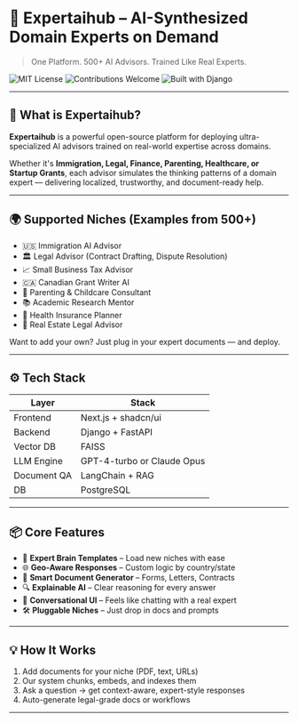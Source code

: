 # 🧠 Expertaihub – AI-Synthesized Domain Experts on Demand

> One Platform. 500+ AI Advisors. Trained Like Real Experts.

![MIT License](https://img.shields.io/badge/License-MIT-blue.svg)
![Contributions Welcome](https://img.shields.io/badge/Contributions-Welcome-brightgreen)
![Built with Django](https://img.shields.io/badge/Backend-Django-informational)

---

## 🚀 What is Expertaihub?

**Expertaihub** is a powerful open-source platform for deploying ultra-specialized AI advisors trained on real-world expertise across domains.

Whether it's **Immigration, Legal, Finance, Parenting, Healthcare, or Startup Grants**, each advisor simulates the thinking patterns of a domain expert — delivering localized, trustworthy, and document-ready help.

---

## 🌍 Supported Niches (Examples from 500+)

- 🇺🇸 Immigration AI Advisor
- 🏛️ Legal Advisor (Contract Drafting, Dispute Resolution)
- 📈 Small Business Tax Advisor
- 🇨🇦 Canadian Grant Writer AI
- 🍼 Parenting & Childcare Consultant
- 📚 Academic Research Mentor
- 🏥 Health Insurance Planner
- 🏡 Real Estate Legal Advisor

Want to add your own? Just plug in your expert documents — and deploy.

---

## ⚙️ Tech Stack

| Layer       | Stack                          |
|------------|-------------------------------|
| Frontend   | Next.js + shadcn/ui           |
| Backend    | Django + FastAPI              |
| Vector DB  | FAISS                         |
| LLM Engine | GPT-4-turbo or Claude Opus    |
| Document QA | LangChain + RAG              |
| DB         | PostgreSQL                    |

---

## 📦 Core Features

- 🧠 **Expert Brain Templates** – Load new niches with ease
- 🌐 **Geo-Aware Responses** – Custom logic by country/state
- 📄 **Smart Document Generator** – Forms, Letters, Contracts
- 🔍 **Explainable AI** – Clear reasoning for every answer
- 💬 **Conversational UI** – Feels like chatting with a real expert
- 🛠️ **Pluggable Niches** – Just drop in docs and prompts

---

## 💡 How It Works

1. Add documents for your niche (PDF, text, URLs)
2. Our system chunks, embeds, and indexes them
3. Ask a question → get context-aware, expert-style responses
4. Auto-generate legal-grade docs or workflows

---



